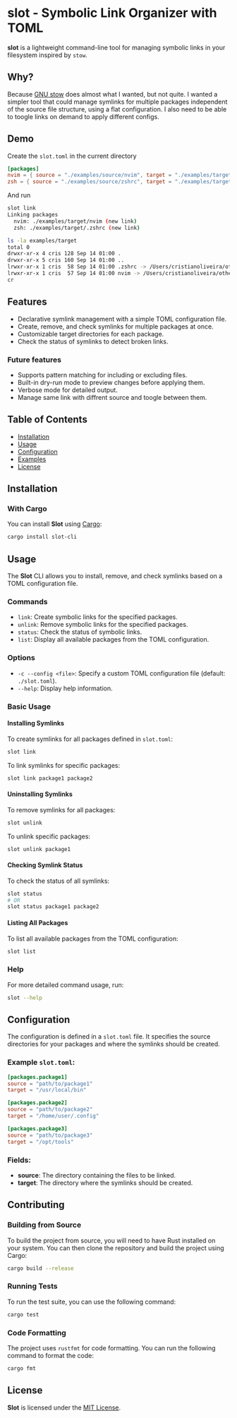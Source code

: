 # slot - Symbolic Link Organizer with TOML

**slot** is a lightweight command-line tool for managing symbolic links in your filesystem inspired by `stow`. 

## Why?

Because [GNU stow](https://www.gnu.org/software/stow/) does almost what I wanted, but not quite. I wanted a simpler tool that could manage symlinks for multiple packages independent of the source file structure, using a flat configuration. I also need to be able to toogle links on demand to apply different configs.

## Demo

Create the `slot.toml` in the current directory
```toml
[packages]
nvim = { source = "./examples/source/nvim", target = "./examples/target/nvim" }
zsh = { source = "./examples/source/zshrc", target = "./examples/target/.zshrc" }
```
And run
```bash
slot link
Linking packages
  nvim: ./examples/target/nvim (new link)
  zsh: ./examples/target/.zshrc (new link)

ls -la examples/target                                                                                                                                                     [1:00:35]
total 0
drwxr-xr-x 4 cris 128 Sep 14 01:00 .
drwxr-xr-x 5 cris 160 Sep 14 01:00 ..
lrwxr-xr-x 1 cris  58 Sep 14 01:00 .zshrc -> /Users/cristianoliveira/other/slot/./examples/source/zshrc
lrwxr-xr-x 1 cris  57 Sep 14 01:00 nvim -> /Users/cristianoliveira/other/slot/./examples/source/nvim
cr
```

## Features

- Declarative symlink management with a simple TOML configuration file.
- Create, remove, and check symlinks for multiple packages at once.
- Customizable target directories for each package.
- Check the status of symlinks to detect broken links.

### Future features
- Supports pattern matching for including or excluding files.
- Built-in dry-run mode to preview changes before applying them.
- Verbose mode for detailed output.
- Manage same link with diffrent source and toogle between them.

## Table of Contents

- [Installation](#installation)
- [Usage](#usage)
- [Configuration](#configuration)
- [Examples](#examples)
- [License](#license)

## Installation

### With Cargo

You can install **Slot** using [Cargo](https://doc.rust-lang.org/cargo/):

```bash
cargo install slot-cli
```

## Usage

The **Slot** CLI allows you to install, remove, and check symlinks based on a TOML configuration file.

### Commands

- `link`: Create symbolic links for the specified packages.
- `unlink`: Remove symbolic links for the specified packages.
- `status`: Check the status of symbolic links.
- `list`: Display all available packages from the TOML configuration.

### Options

- `-c --config <file>`: Specify a custom TOML configuration file (default: `./slot.toml`).
- `--help`: Display help information.

### Basic Usage

#### Installing Symlinks

To create symlinks for all packages defined in `slot.toml`:

```bash
slot link
```

To link symlinks for specific packages:

```bash
slot link package1 package2
```

#### Uninstalling Symlinks

To remove symlinks for all packages:

```bash
slot unlink
```

To unlink specific packages:

```bash
slot unlink package1
```

#### Checking Symlink Status

To check the status of all symlinks:

```bash
slot status
# OR
slot status package1 package2
```

#### Listing All Packages

To list all available packages from the TOML configuration:

```bash
slot list
```

### Help

For more detailed command usage, run:

```bash
slot --help
```

## Configuration

The configuration is defined in a `slot.toml` file. It specifies the source directories for your packages and where the symlinks should be created.

### Example `slot.toml`:

```toml
[packages.package1]
source = "path/to/package1"
target = "/usr/local/bin"

[packages.package2]
source = "path/to/package2"
target = "/home/user/.config"

[packages.package3]
source = "path/to/package3"
target = "/opt/tools"
```

### Fields:

- **source**: The directory containing the files to be linked.
- **target**: The directory where the symlinks should be created.

## Contributing

### Building from Source

To build the project from source, you will need to have Rust installed on your system. You can then clone the repository and build the project using Cargo:

```bash
cargo build --release
```

### Running Tests

To run the test suite, you can use the following command:

```bash
cargo test
```

### Code Formatting

The project uses `rustfmt` for code formatting. You can run the following command to format the code:

```bash
cargo fmt
```

## License

**Slot** is licensed under the [MIT License](LICENSE).

